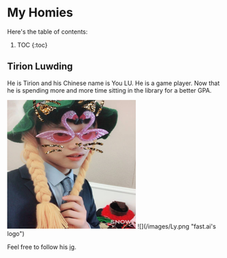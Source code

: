 # My Homies

Here's the table of contents:

1. TOC
{:toc}

## Tirion Luwding
He is Tirion and his Chinese name is You LU. He is a game player.
Now that he is spending more and more time sitting in the library for a better GPA.

<img src="/images/Ly.png" alt="Ly logo" width="300" height="300">
![](/images/Ly.png "fast.ai's logo")

Feel free to follow his [ig](https://www.instagram.com/tirionyy_ee/).

